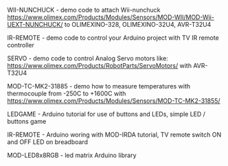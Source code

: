WII-NUNCHUCK - demo code to attach Wii-nunchuck https://www.olimex.com/Products/Modules/Sensors/MOD-WII/MOD-Wii-UEXT-NUNCHUCK/ to OLIMEXINO-328, OLIMEXINO-32U4, AVR-T32U4

IR-REMOTE - demo code to control your Arduino project with TV IR remote controller

SERVO - demo code to control Analog Servo motors like: https://www.olimex.com/Products/RobotParts/ServoMotors/ with AVR-T32U4

MOD-TC-MK2-31885 - demo how to measure temperatures with thermocouple from -250C to +1600C with https://www.olimex.com/Products/Modules/Sensors/MOD-TC-MK2-31855/

LEDGAME - Arduino tutorial for use of buttons and LEDs, simple LED / buttons game

IR-REMOTE - Arduino woring with MOD-IRDA tutorial, TV remote switch ON and OFF LED on breadboard

MOD-LED8x8RGB - led matrix Arduino library